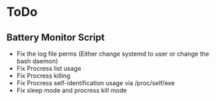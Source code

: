 # ToDo

## Battery Monitor Script
- Fix the log file perms (Either change systemd to user or change the bash daemon)
- Fix Procress list usage 
- Fix Procress killing
- Fix Procress self-identification usage via /proc/self/exe
- Fix sleep mode and procress kill mode

